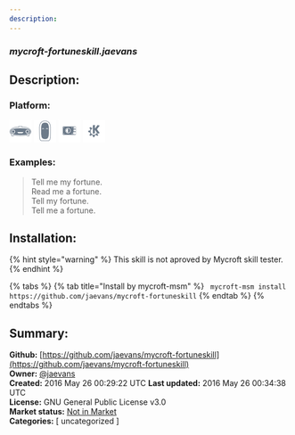 ```yaml
---
description: 
---
```


### _mycroft-fortuneskill.jaevans_  
## Description:  
  
  
### Platform:  
 ![Mark I](../.gitbook/assets/mark-1-icon.png)  ![Mark II](../.gitbook/assets/mark-2-icon.png)  ![Picroft](../.gitbook/assets/picroft-icon.png)  ![plasmoid](../.gitbook/assets/kde.png)   
### Examples:  
> Tell me my fortune.  
> Read me a fortune.  
> Tell my fortune.  
> Tell me a fortune.  
  
## Installation:  
{% hint style="warning" %}
This skill is not aproved by Mycroft skill tester.
{% endhint %}
    
{% tabs %}
{% tab title="Install by mycroft-msm" %}
``` mycroft-msm install https://github.com/jaevans/mycroft-fortuneskill```
{% endtab %}
  {% endtabs %}
    
## Summary:  
**Github:** [https://github.com/jaevans/mycroft-fortuneskill](https://github.com/jaevans/mycroft-fortuneskill)  
**Owner:** [@jaevans](https://github.com/jaevans)  
**Created:** 2016 May 26 00:29:22 UTC  **Last updated:** 2016 May 26 00:34:38 UTC  
**License:** GNU General Public License v3.0  
**Market status:** [Not in Market](https://market.mycroft.ai/skill/)  
**Categories:** [ uncategorized ]   
